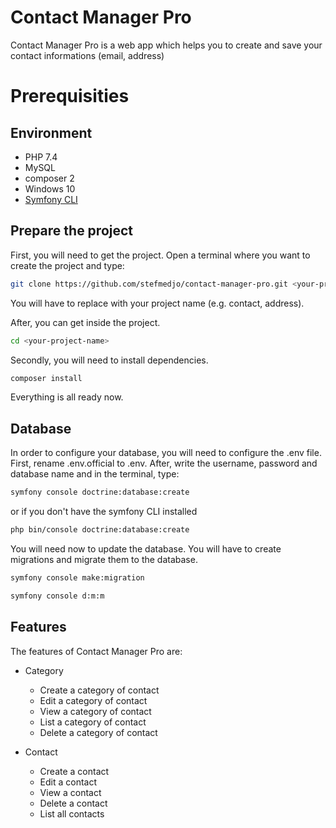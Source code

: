 # Contact Manager Pro
Contact Manager Pro is a web app which helps you to create and save 
your contact informations (email, address)

# Prerequisities

## Environment
* PHP 7.4
* MySQL
* composer 2
* Windows 10
* [Symfony CLI](https://symfony.com/download)

## Prepare the project
First, you will need to get the project. Open a terminal where you want to create the
project and type:

```bash
git clone https://github.com/stefmedjo/contact-manager-pro.git <your-project-name>
```
You will have to replace <your-project-name> with your project name (e.g. contact, address).

After, you can get inside the project.
```bash
cd <your-project-name>
```

Secondly, you will need to install dependencies. 
```bash
composer install
```
Everything is all ready now.

## Database

In order to configure your database, you will need to configure the .env file. 
First, rename .env.official to .env. After, write the username, password and database name and
in the terminal, type:
```bash
symfony console doctrine:database:create
```
or if you don't have the symfony CLI installed

```bash
php bin/console doctrine:database:create
```
You will need now to update the database. You will have to create migrations and migrate them to
the database.

```bash
symfony console make:migration
```
```bash
symfony console d:m:m
```

## Features
The features of Contact Manager Pro are:

* Category
  * Create a category of contact
  * Edit a category of contact
  * View a category of contact
  * List a category of contact
  * Delete a category of contact

* Contact
  * Create a contact
  * Edit a contact
  * View a contact
  * Delete a contact
  * List all contacts
 
